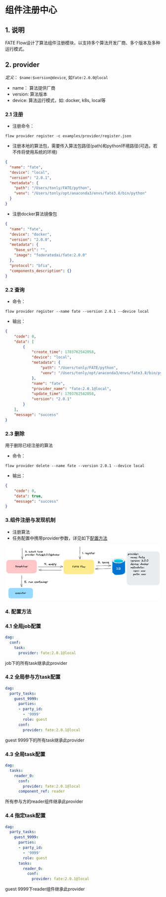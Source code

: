 # 组件注册中心

## 1. 说明
FATE Flow设计了算法组件注册模块，以支持多个算法开发厂商、多个版本及多种运行模式。

## 2. provider
*定义*： `$name:$version@device`, 如`fate:2.0.0@local`
- name： 算法提供厂商
- version: 算法版本
- device: 算法运行模式，如: docker, k8s, local等

### 2.1 注册
- 注册命令：

```shell
flow provider register -c examples/provider/register.json
```
- 注册本地的算法包，需要传入算法包路径(path)和python环境路径(可选，若不传将使用系统的环境)
```json
{
  "name": "fate",
  "device": "local",
  "version": "2.0.1",
  "metadata": {
    "path": "/Users/tonly/FATE/python",
    "venv": "/Users/tonly/opt/anaconda3/envs/fate3.8/bin/python"
  }
}
```

- 注册docker算法镜像包
```json
{
  "name": "fate",
  "device": "docker",
  "version": "2.0.0",
  "metadata": {
    "base_url": "",
    "image": "federatedai/fate:2.0.0"
  },
  "protocol": "bfia",
  "components_description": {}
}
``` 

### 2.2 查询

- 命令：
```shell
flow provider register --name fate --version 2.0.1 --device local
```
- 输出：
```json
{
    "code": 0,
    "data": [
        {
            "create_time": 1703762542058,
            "device": "local",
            "metadata": {
                "path": "/Users/tonly/FATE/python",
                "venv": "/Users/tonly/opt/anaconda3/envs/fate3.8/bin/python"
            },
            "name": "fate",
            "provider_name": "fate:2.0.1@local",
            "update_time": 1703762542058,
            "version": "2.0.1"
        }
    ],
    "message": "success"
}

```

### 2.3 删除
用于删除已经注册的算法
- 命令：
```shell
flow provider delete --name fate --version 2.0.1 --device local
```
- 输出：
```json
{
    "code": 0,
    "data": true,
    "message": "success"
}
```

### 3.组件注册与发现机制
- 注册算法
- 任务配置中携带provider参数，详见如下[配置方法](#配置方法)

![](./images/fate_flow_component_registry.png)

### 4. 配置方法
### 4.1 全局job配置
```yaml
dag:
  conf:
    task:
      provider: fate:2.0.1@local
```
job下的所有task继承此provider

### 4.2 全局参与方task配置
```yaml
dag:
  party_tasks:
    guest_9999:
      parties:
      - party_id:
        - '9999'
        role: guest
      conf:
        provider: fate:2.0.1@local
```
guest 9999下的所有task继承此provider

### 4.3 全局task配置
```yaml
dag:
  tasks:
    reader_0:
      conf:
        provider: fate:2.0.1@local
      component_ref: reader
```
所有参与方的reader组件继承此provider

### 4.4 指定task配置
```yaml
dag:
  party_tasks:
    guest_9999:
      parties:
      - party_id:
        - '9999'
        role: guest
      tasks:
        reader_0:
          conf:
            provider: fate:2.0.1@local
```
guest 9999下reader组件继承此provider
